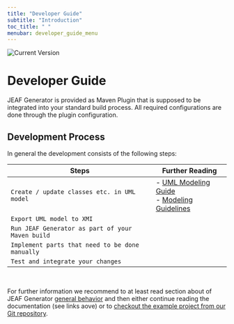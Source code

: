 ```yaml
---
title: "Developer Guide"
subtitle: "Introduction"
toc_title: " "
menubar: developer_guide_menu
---
```


![Current Version](https://maven-badges.herokuapp.com/maven-central/com.anaptecs.jeaf.generator/jeaf-generator/badge.svg)

# Developer Guide

JEAF Generator is provided as Maven Plugin that is supposed to be integrated into your standard build process. All required configurations are done through the plugin configuration.

## Development Process

In general the development consists of the following steps:

| Steps                                            | Further Reading                                                             |
| ------------------------------------------------ | --------------------------------------------------------------------------- |
| `Create / update classes etc. in UML model`      | - [UML Modeling Guide](../uml-modeling-guide)<br/>- [Modeling Guidelines]() |
| `Export UML model to XMI`                        |                                                                             |
| `Run JEAF Generator as part of your Maven build` |                                                                             |
| `Implement parts that need to be done manually`  |                                                                             |
| `Test and integrate your changes`                |                                                                             |

<br>

For further information we recommend to at least read section about of JEAF Generator [general behavior](https://anaptecs.atlassian.net/wiki/spaces/JEAF/pages/546080018 "/wiki/spaces/JEAF/pages/546080018") and then either continue reading the documentation (see links aove) or to [checkout the example project from our Git repository](https://bitbucket.org/anaptecs/jeaf-generator-samples "https://bitbucket.org/anaptecs/jeaf-generator-samples").
